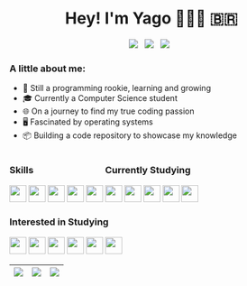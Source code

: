 <h1 align="center">Hey! I'm Yago 👨🏻‍💻 🇧🇷</h1>

<p id="links" align="center">
  <a href="https://www.linkedin.com/in/arthurspk/"><img src="https://img.shields.io/badge/-Linkedin-blue?style=for-the-badge&logo=Linkedin&logoColor=white"></a> &nbsp;
  <a href="mailto:yagoprs.santoscontato@gmail.com"><img src="https://img.shields.io/badge/-Gmail-%23333?style=for-the-badge&logo=gmail&logoColor=white"></a> &nbsp;
  <a href="https://discord.gg/NbMQUPjHz7"><img src="https://img.shields.io/badge/Discord-5865F2?style=for-the-badge&logo=discord&logoColor=white"></a> &nbsp;
</p>

<p id="bio"></p>
<p id="aboutme"> 
  <h3 align="left">A little about me:</h3>
  <ul align="left">
    <li>🌱 Still a programming rookie, learning and growing</li>
    <li>🎓 Currently a Computer Science student</li>
    <li>🌐 On a journey to find my true coding passion</li>
    <li>🖥️ Fascinated by operating systems</li>
    <li>📦 Building a code repository to showcase my knowledge</li>
  </ul>
</p>

<div id="tech">
  <div style="display: inline-block; vertical-align: top;">
    <h3>Skills</h3>
    <a href="https://www.drupal.org/" title="Drupal"><img src="https://cdn.jsdelivr.net/gh/devicons/devicon/icons/drupal/drupal-plain.svg" width="30" height="30" /></a>
    <a href="https://www.php.net/" title="PHP"><img src="https://cdn.jsdelivr.net/gh/devicons/devicon/icons/php/php-plain.svg" width="30" height="30" /></a>
    <a href="https://getcomposer.org/" title="Composer"><img src="https://cdn.jsdelivr.net/gh/devicons/devicon/icons/composer/composer-original.svg" width="30" height="30" /></a>
    <a href="https://www.python.org/" title="Python"><img src="https://cdn.jsdelivr.net/gh/devicons/devicon/icons/python/python-original.svg" width="30" height="30" /></a>
    <a href="https://git-scm.com/" title="Git"><img src="https://cdn.jsdelivr.net/gh/devicons/devicon/icons/git/git-plain.svg" width="30" height="30" /></a>
  </div>
  
  <div style="display: inline-block; vertical-align: top;">
    <h3>Currently Studying</h3>
    <a href="https://www.docker.com/" title="Docker"><img src="https://cdn.jsdelivr.net/gh/devicons/devicon/icons/docker/docker-plain.svg" width="30" height="30" /></a>
    <a href="https://github.com/" title="GitHub"><img src="https://cdn.jsdelivr.net/gh/devicons/devicon/icons/github/github-original.svg" width="30" height="30" /></a>
    <a href="https://gitlab.com/" title="GitLab"><img src="https://cdn.jsdelivr.net/gh/devicons/devicon/icons/gitlab/gitlab-original.svg" width="30" height="30" /></a>
    <a href="https://www.terraform.io/" title="Terraform"><img src="https://cdn.jsdelivr.net/gh/devicons/devicon/icons/terraform/terraform-plain.svg" width="30" height="30" /></a>
    <a href="https://www.ansible.com/" title="Ansible"><img src="https://cdn.jsdelivr.net/gh/devicons/devicon/icons/ansible/ansible-plain.svg" width="30" height="30" /></a>
  </div>

  <div style="display: inline-block; vertical-align: top;">
    <h3>Interested in Studying</h3>
    <a href="https://en.wikipedia.org/wiki/JavaScript" title="JavaScript"><img src="https://cdn.jsdelivr.net/gh/devicons/devicon/icons/javascript/javascript-plain.svg" width="30" height="30" /></a>
    <a href="https://www.typescriptlang.org/" title="TypeScript"><img src="https://cdn.jsdelivr.net/gh/devicons/devicon/icons/typescript/typescript-plain.svg" width="30" height="30" /></a>
    <a href="https://www.mysql.com/" title="MySQL"><img src="https://cdn.jsdelivr.net/gh/devicons/devicon/icons/mysql/mysql-plain.svg" width="30" height="30" /></a>
    <a href="https://mariadb.org/" title="MariaDB"><img src="https://cdn.jsdelivr.net/gh/devicons/devicon/icons/mariadb/mariadb-plain.svg" width="30" height="30" /></a>
    <a href="https://code.visualstudio.com/" title="Visual Studio Code"><img src="https://cdn.jsdelivr.net/gh/devicons/devicon/icons/vscode/vscode-plain.svg" width="30" height="30" /></a>
    <a href="https://www.jetbrains.com/phpstorm/" title="PHPStorm"><img src="https://cdn.jsdelivr.net/gh/devicons/devicon/icons/phpstorm/phpstorm-plain.svg" width="30" height="30" /></a>
  </div>
</div>


| ![](http://github-profile-summary-cards.vercel.app/api/cards/stats?username=yagoprssantos&&theme=gruvbox) | ![](http://github-profile-summary-cards.vercel.app/api/cards/repos-per-language?username=yagoprssantos&hide=Html&&theme=gruvbox) | ![](http://github-profile-summary-cards.vercel.app/api/cards/most-commit-language?username=yagoprssantos&&theme=gruvbox) |
| :-: | :-: | :-: |
